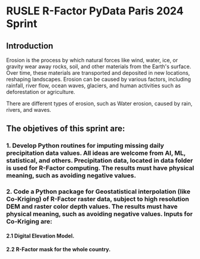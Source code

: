 # RUSLE R-Factor PyData Paris 2024 Sprint

## Introduction

Erosion is the process by which natural forces like wind, water, ice, or gravity wear away rocks, soil, and other materials from the Earth's surface. Over time, these materials are transported and deposited in new locations, reshaping landscapes. Erosion can be caused by various factors, including rainfall, river flow, ocean waves, glaciers, and human activities such as deforestation or agriculture.

There are different types of erosion, such as Water erosion, caused by rain, rivers, and waves.

## The objetives of this sprint are:

### 1. Develop Python routines for imputing missing daily precipitation data values. All ideas are welcome from AI, ML, statistical, and others. Precipitation data, located in data folder is used for R-Factor computing. The results must have physical meaning, such as avoiding negative values. 

### 2. Code a Python package for Geostatistical interpolation (like Co-Kriging) of R-Factor raster data, subject to high resolution DEM and raster color depth values. The results must have physical meaning, such as avoiding negative values. Inputs for Co-Kriging are:
####  2.1 Digital Elevation Model.
####  2.2 R-Factor mask for the whole country.
